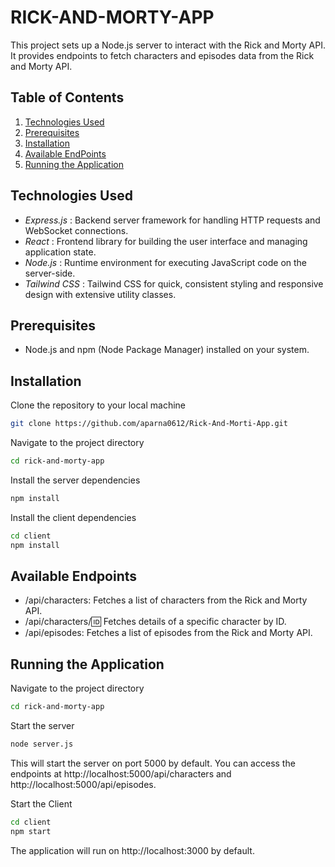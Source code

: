 <!-- @format -->

# RICK-AND-MORTY-APP

This project sets up a Node.js server to interact with the Rick and Morty API. It provides endpoints to fetch characters and episodes data from the Rick and Morty API.

## Table of Contents

1. [Technologies Used](#technologies-used)
2. [Prerequisites](#prerequisites)
3. [Installation](#installation)
4. [Available EndPoints](#available-endpoints)
5. [Running the Application](#running-the-application)


## Technologies Used

- _Express.js_ : Backend server framework for handling HTTP requests and WebSocket connections.
- _React_ : Frontend library for building the user interface and managing application state.
- _Node.js_ : Runtime environment for executing JavaScript code on the server-side.
- _Tailwind CSS_ : Tailwind CSS for quick, consistent styling and responsive design with extensive utility classes.

  
## Prerequisites

- Node.js and npm (Node Package Manager) installed on your system.

## Installation

Clone the repository to your local machine

```bash
git clone https://github.com/aparna0612/Rick-And-Morti-App.git
```

Navigate to the project directory

```bash 
cd rick-and-morty-app
```

Install the server dependencies

```bash
npm install
```

Install the client dependencies

```bash
cd client
npm install
```

## Available Endpoints

- /api/characters:  Fetches a list of characters from the Rick and Morty API.
- /api/characters/:id:  Fetches details of a specific character by ID.
- /api/episodes:  Fetches a list of episodes from the Rick and Morty API.



## Running the Application

Navigate to the project directory

```bash
cd rick-and-morty-app
```

Start the server

```bash
node server.js
```

This will start the server on port 5000 by default. You can access the endpoints at http://localhost:5000/api/characters and http://localhost:5000/api/episodes.

Start the Client

```bash
cd client
npm start
```

The application will run on http://localhost:3000 by default.
